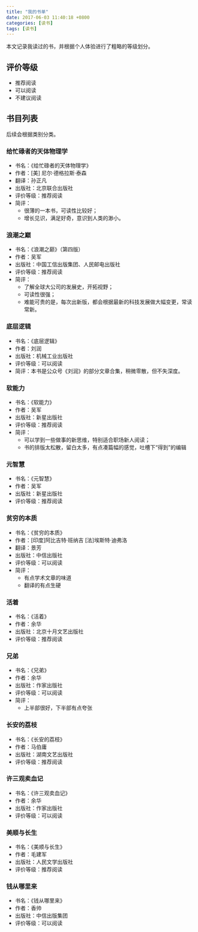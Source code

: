```yaml
---
title: "我的书单"
date: 2017-06-03 11:40:18 +0800
categories: [读书]
tags: [读书]  
---
```


本文记录我读过的书，并根据个人体验进行了粗略的等级划分。

## 评价等级

- 推荐阅读
- 可以阅读
- 不建议阅读

## 书目列表

后续会根据类别分类。

### 给忙碌者的天体物理学

- 书名：《给忙碌者的天体物理学》
- 作者：[美] 尼尔·德格拉斯·泰森
- 翻译：孙正凡
- 出版社：北京联合出版社
- 评价等级：推荐阅读
- 简评：
  - 很薄的一本书，可读性比较好；
  - 增长见识，满足好奇，意识到人类的渺小。

### 浪潮之巅

- 书名：《浪潮之巅》（第四版）
- 作者：吴军
- 出版社：中国工信出版集团、人民邮电出版社
- 评价等级：推荐阅读
- 简评：
  - 了解全球大公司的发展史，开拓视野；
  - 可读性很强；
  - 难能可贵的是，每次出新版，都会根据最新的科技发展做大幅变更，常读常新。

### 底层逻辑

- 书名：《底层逻辑》
- 作者：刘润
- 出版社：机械工业出版社
- 评价等级：可以阅读
- 简评：本书是公众号《刘润》的部分文章合集，稍微零散，但不失深度。

### 软能力

- 书名：《软能力》
- 作者：吴军
- 出版社：新星出版社
- 评价等级：推荐阅读
- 简评：
  - 可以学到一些做事的新思维，特别适合职场新人阅读；
  - 书的排版太松散，留白太多，有点凑篇幅的感觉，吐槽下“得到”的编辑

### 元智慧

- 书名：《元智慧》
- 作者：吴军
- 出版社：新星出版社
- 评价等级：推荐阅读

### 贫穷的本质

- 书名：《贫穷的本质》
- 作者：[印度]阿比吉特·班纳吉 [法]埃斯特·迪弗洛
- 翻译：景芳
- 出版社：中信出版社
- 评价等级：可以阅读
- 简评：
  - 有点学术文章的味道
  - 翻译的有点生硬

### 活着

- 书名：《活着》
- 作者：余华
- 出版社：北京十月文艺出版社
- 评价等级：推荐阅读

### 兄弟

- 书名：《兄弟》
- 作者：余华
- 出版社：作家出版社
- 评价等级：可以阅读
- 简评：
  - 上半部很好，下半部有点夸张

### 长安的荔枝

- 书名：《长安的荔枝》
- 作者：马伯庸
- 出版社：湖南文艺出版社
- 评价等级：推荐阅读

### 许三观卖血记

- 书名：《许三观卖血记》
- 作者：余华
- 出版社：作家出版社
- 评价等级：可以阅读


### 美顺与长生

- 书名：《美顺与长生》
- 作者：毛建军
- 出版社：人民文学出版社
- 评价等级：推荐阅读

### 钱从哪里来

- 书名：《钱从哪里来》
- 作者：香帅
- 出版社：中信出版集团
- 评价等级：可以阅读
